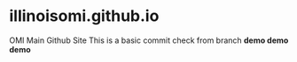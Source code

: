 # illinoisomi.github.io
OMI Main Github Site
This is a basic commit check from branch **demo demo demo**